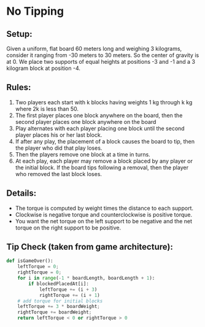 # No Tipping

## Setup:

Given a uniform, flat board 60 meters long and weighing 3 kilograms, consider it ranging from -30 meters to 30 meters. So the center of gravity is at 0. We place two supports of equal heights at positions -3 and -1 and a 3 kilogram block at position -4.

## Rules:
1. Two players each start with k blocks having weights 1 kg through k kg where 2k is less than 50. 
2. The first player places one block anywhere on the board, then the second player places one block anywhere on the board
3. Play alternates with each player placing one block until the second player places his or her last block.
4. If after any play, the placement of a block causes the board to tip, then the player who did that play loses.
5. Then the players remove one block at a time in turns. 
6. At each play, each player may remove a block placed by any player or the initial block. If the board tips following a removal, then the player who removed the last block loses.

## Details:

* The torque is computed by weight times the distance to each support. 
* Clockwise is negative torque and counterclockwise is positive torque. 
* You want the net torque on the left support to be negative and the net torque on the right support to be positive. 

## Tip Check (taken from game architecture):

```python
def isGameOver():
    leftTorque = 0;
    rightTorque = 0;
    for i in range(-1 * boardLength, boardLength + 1):
        if blockedPlacedAt[i]:
            leftTorque += (i + 3)
            rightTorque += (i + 1)
    # add torque for initial blocks
    leftTorque += 3 * boardWeight;
    rightTorque += boardWeight;
    return leftTorque < 0 or rightTorque > 0
```